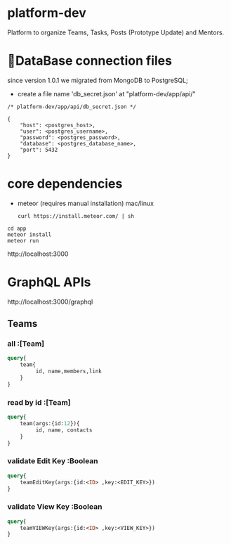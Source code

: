 # platform-dev
Platform to organize Teams, Tasks, Posts (Prototype Update) and Mentors.

# 🚨DataBase connection files 
since version 1.0.1 we migrated from MongoDB to PostgreSQL;

- create a file name 'db_secret.json' at "platform-dev/app/api/"

```
/* platform-dev/app/api/db_secret.json */

{
    "host": <postgres_host>,
    "user": <postgres_username>,
    "password": <postgres_password>,
    "database": <postgres_database_name>,
    "port": 5432
}

```

# core dependencies
- meteor (requires manual installation)
  mac/linux
  ```
  curl https://install.meteor.com/ | sh
  ```
  
```
cd app
meteor install
meteor run
```
http://localhost:3000


# GraphQL APIs
http://localhost:3000/graphql

## Teams
### all  :[Team]
```graphql
query{
	team{
		 id, name,members,link
	}
}
```

### read by id :[Team]
```graphql
query{
	team(args:{id:12}){
		 id, name, contacts
	}
}
```

### validate Edit Key :Boolean
```graphql
query{
	teamEditKey(args:{id:<ID> ,key:<EDIT_KEY>})
}
```


### validate View Key :Boolean
```graphql
query{
	teamVIEWKey(args:{id:<ID> ,key:<VIEW_KEY>})
}
```

